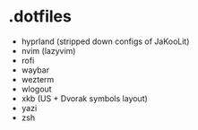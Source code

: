 
# .dotfiles

* hyprland (stripped down configs of JaKooLit)
* nvim (lazyvim)
* rofi
* waybar
* wezterm
* wlogout
* xkb (US + Dvorak symbols layout)
* yazi
* zsh

